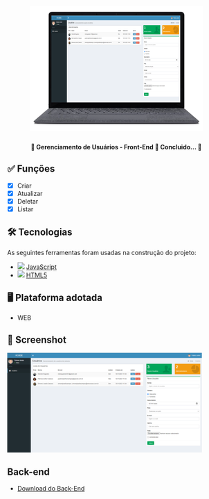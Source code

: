 <h1 align="center">
   <img src="logo.png" width="400">
</h1>

<h4 align="center"> 
	🚧 Gerenciamento de Usuários - Front-End 🚀 Concluido...  🚧
</h4>

## ✅ Funções

- [x] Criar
- [x] Atualizar
- [x] Deletar
- [x] Listar

## 🛠 Tecnologias

As seguintes ferramentas foram usadas na construção do projeto:

- <img src="https://cdn.jsdelivr.net/gh/devicons/devicon/icons/javascript/javascript-original.svg" heigth="20" width="20"/> [JavaScript](https://developer.mozilla.org/pt-BR/docs/Web/JavaScript)
- <img src="https://cdn.jsdelivr.net/gh/devicons/devicon/icons/html5/html5-original.svg" heigth="20" width="20"/> [HTML5](https://developer.mozilla.org/pt-BR/docs/Web/HTML)

## 🖥️ Plataforma adotada

  - WEB

## 📸 Screenshot

<p float="left">
	<img src="print1.PNG" width="450">
</p>

## Back-end

- [Download do Back-End](https://github.com/soapmactavish23/gerenciamento-usuarios-front)
	
